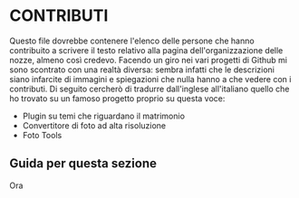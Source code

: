 # CONTRIBUTI
Questo file dovrebbe contenere l'elenco delle persone che hanno contribuito a scrivere il testo relativo alla pagina dell'organizzazione delle nozze, almeno così credevo. Facendo un giro nei vari progetti di Github mi sono scontrato con una realtà diversa: sembra infatti che le descrizioni siano infarcite di immagini e spiegazioni che nulla hanno a che vedere con i contributi. Di seguito cercherò di tradurre dall'inglese all'italiano quello che ho trovato su un famoso progetto proprio su questa voce:
- Plugin su temi che riguardano il matrimonio
- Convertitore di foto ad alta risoluzione
- Foto Tools
## Guida per questa sezione
Ora
